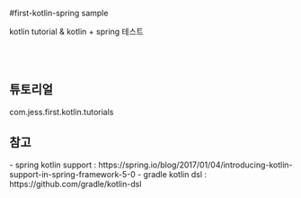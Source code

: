 #first-kotlin-spring sample

kotlin tutorial & kotlin + spring 테스트

<br/><br/>


<h2>튜토리얼</h2>
com.jess.first.kotlin.tutorials


<h2>참고</h2>
- spring kotlin support : https://spring.io/blog/2017/01/04/introducing-kotlin-support-in-spring-framework-5-0
- gradle kotlin dsl : https://github.com/gradle/kotlin-dsl
